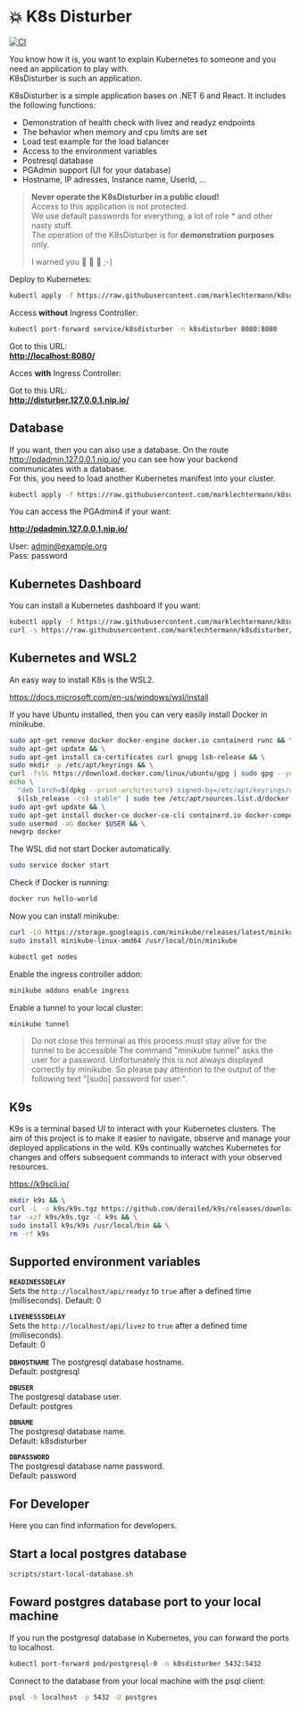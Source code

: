 # :boom: K8s Disturber

[![CI](https://github.com/marklechtermann/k8sdisturber/actions/workflows/ci.yaml/badge.svg)](https://github.com/marklechtermann/k8sdisturber/actions/workflows/ci.yaml)

You know how it is, you want to explain Kubernetes to someone and you need an application to play with.  
K8sDisturber is such an application.

K8sDisturber is a simple application bases on .NET 6 and React.
It includes the following functions:

- Demonstration of health check with livez and readyz endpoints
- The behavior when memory and cpu limits are set
- Load test example for the load balancer
- Access to the environment variables
- Postresql database 
- PGAdmin support (UI for your database)
- Hostname, IP adresses, Instance name, UserId, ...

> **Never operate the K8sDisturber in a public cloud!**  
> Access to this application is not protected.  
> We use default passwords for everything, a lot of role * and other nasty stuff.  
> The operation of the K8sDisturber is for **demonstration purposes** only.
>
> I warned you :see_no_evil: :hear_no_evil: :speak_no_evil: ;-)

Deploy to Kubernetes: 

```bash
kubectl apply -f https://raw.githubusercontent.com/marklechtermann/k8sdisturber/master/kubernetes/k8sdisturber.yaml
```

Access **without** Ingress Controller:

```bash
kubectl port-forward service/k8sdisturber -n k8sdisturber 8080:8080
```
Got to this URL:  
**<http://localhost:8080/>**

Acces **with** Ingress Controller: 

Got to this URL:  
**<http://disturber.127.0.0.1.nip.io/>**


## Database

If you want, then you can also use a database. On the route <http://pdadmin.127.0.0.1.nip.io/> you can see how your backend communicates with a database.  
For this, you need to load another Kubernetes manifest into your cluster.

```bash
kubectl apply -f https://raw.githubusercontent.com/marklechtermann/k8sdisturber/master/kubernetes/database.yaml
```

You can access the PGAdmin4 if your want:  

**<http://pdadmin.127.0.0.1.nip.io/>**

User: admin@example.org  
Pass: password  

## Kubernetes Dashboard

You can install a Kubernetes dashboard if you want:  

```bash
kubectl apply -f https://raw.githubusercontent.com/marklechtermann/k8sdisturber/master/kubernetes/dashboard.yaml
curl -s https://raw.githubusercontent.com/marklechtermann/k8sdisturber/master/kubernetes/login.sh | sh
```

## Kubernetes and WSL2

An easy way to install K8s is the WSL2.  

<https://docs.microsoft.com/en-us/windows/wsl/install>

If you have Ubuntu installed, then you can very easily install Docker in minikube.  

```bash
sudo apt-get remove docker docker-engine docker.io containerd runc && \
sudo apt-get update && \
sudo apt-get install ca-certificates curl gnupg lsb-release && \
sudo mkdir -p /etc/apt/keyrings && \
curl -fsSL https://download.docker.com/linux/ubuntu/gpg | sudo gpg --yes --dearmor -o /etc/apt/keyrings/docker.gpg && \
echo \
  "deb [arch=$(dpkg --print-architecture) signed-by=/etc/apt/keyrings/docker.gpg] https://download.docker.com/linux/ubuntu \
  $(lsb_release -cs) stable" | sudo tee /etc/apt/sources.list.d/docker.list > /dev/null  && \
sudo apt-get update && \
sudo apt-get install docker-ce docker-ce-cli containerd.io docker-compose-plugin && \
sudo usermod -aG docker $USER && \
newgrp docker
```

The WSL did not start Docker automatically.  

```bash
sudo service docker start
```

Check if Docker is running:  

```bash
docker run hello-world
```

Now you can install minikube:  

```bash
curl -LO https://storage.googleapis.com/minikube/releases/latest/minikube-linux-amd64
sudo install minikube-linux-amd64 /usr/local/bin/minikube
```

```bash
kubectl get nodes
```

Enable the ingress controller addon:  

```bash
minikube addons enable ingress
```

Enable a tunnel to your local cluster:  

```bash
minikube tunnel
```

> Do not close this terminal as this process must stay alive for the tunnel to be accessible
> The command "minikube tunnel" asks the user for a password. Unfortunately this is not always displayed correctly by minikube.
> So please pay attention to the output of the following text "[sudo] password for user:".

## K9s

K9s is a terminal based UI to interact with your Kubernetes clusters. The aim of this project is to make it easier to navigate, observe and manage your deployed applications in the wild. K9s continually watches Kubernetes for changes and offers subsequent commands to interact with your observed resources.

<https://k9scli.io/>

```bash
mkdir k9s && \
curl -L -o k9s/k9s.tgz https://github.com/derailed/k9s/releases/download/$(curl  -s https://api.github.com/repos/derailed/k9s/releases/latest | grep tag_name | cut -d '"' -f 4)/k9s_Linux_x86_64.tar.gz && \
tar -xzf k9s/k9s.tgz -C k9s && \
sudo install k9s/k9s /usr/local/bin && \
rm -rf k9s
```

## Supported environment variables

**`READINESSDELAY`**  
Sets the `http://localhost/api/readyz` to `true` after a defined time (milliseconds).
Default: 0

**`LIVENESSSDELAY`**  
Sets the `http://localhost/api/livez` to `true` after a defined time (milliseconds).  
Default: 0

**`DBHOSTNAME`**
The postgresql database hostname.  
Default: postgresql

**`DBUSER`**  
The postgresql database user.  
Default: postgres

**`DBNAME`**  
The postgresql database name.  
Default: k8sdisturber

**`DBPASSWORD`**  
The postgresql database name password.  
Default: password

## For Developer

Here you can find information for developers.

## Start a local postgres database

```bash
scripts/start-local-database.sh
```

## Foward postgres database port to your local machine

If you run the postgresql database in Kubernetes, you can forward the ports to localhost.

```bash
kubectl port-forward pod/postgresql-0 -n k8sdisturber 5432:5432
```

Connect to the database from your local machine with the psql client:

```bash
psql -h localhost -p 5432 -U postgres
```
